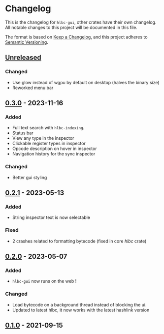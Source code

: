 # Changelog

This is the changelog for `hlbc-gui`, other crates have their own changelog.
All notable changes to this project will be documented in this file.

The format is based on [Keep a Changelog](https://keepachangelog.com/en/1.0.0/),
and this project adheres to [Semantic Versioning](https://semver.org/spec/v2.0.0.html).

## [Unreleased](https://github.com/Gui-Yom/hlbc/compare/gui-v0.3.0...HEAD)

### Changed

- Use glow instead of wgpu by default on desktop (halves the binary size)
- Reworked menu bar

## [0.3.0](https://github.com/Gui-Yom/hlbc/compare/gui-v0.2.1...gui-v0.3.0) - 2023-11-16

### Added

- Full text search with `hlbc-indexing`.
- Status bar
- View any type in the inspector
- Clickable register types in inspector
- Opcode description on hover in inspector
- Navigation history for the sync inspector

### Changed

- Better gui styling

## [0.2.1](https://github.com/Gui-Yom/hlbc/compare/gui-v0.2.0...gui-v0.2.1) - 2023-05-13

### Added

- String inspector text is now selectable

### Fixed

- 2 crashes related to formatting bytecode (fixed in core *hlbc* crate)

## [0.2.0](https://github.com/Gui-Yom/hlbc/compare/gui-v0.1.0...gui-v0.2.0) - 2023-05-07

### Added

- `hlbc-gui` now runs on the web !

### Changed

- Load bytecode on a background thread instead of blocking the ui.
- Updated to latest hlbc, it now works with the latest hashlink version

## [0.1.0](https://github.com/Gui-Yom/hlbc/compare/v0.4.0...gui-v0.1.0) - 2021-09-15
